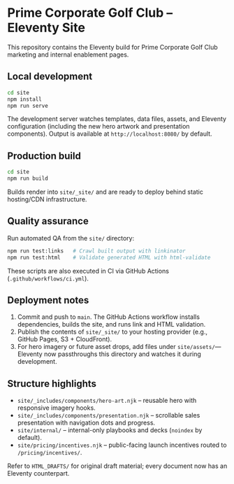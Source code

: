 # Prime Corporate Golf Club – Eleventy Site

This repository contains the Eleventy build for Prime Corporate Golf Club marketing and internal enablement pages.

## Local development

```bash
cd site
npm install
npm run serve
```

The development server watches templates, data files, assets, and Eleventy configuration (including the new hero artwork and presentation components). Output is available at `http://localhost:8080/` by default.

## Production build

```bash
cd site
npm run build
```

Builds render into `site/_site/` and are ready to deploy behind static hosting/CDN infrastructure.

## Quality assurance

Run automated QA from the `site/` directory:

```bash
npm run test:links   # Crawl built output with linkinator
npm run test:html    # Validate generated HTML with html-validate
```

These scripts are also executed in CI via GitHub Actions (`.github/workflows/ci.yml`).

## Deployment notes

1. Commit and push to `main`. The GitHub Actions workflow installs dependencies, builds the site, and runs link and HTML validation.
2. Publish the contents of `site/_site/` to your hosting provider (e.g., GitHub Pages, S3 + CloudFront).
3. For hero imagery or future asset drops, add files under `site/assets/`—Eleventy now passthroughs this directory and watches it during development.

## Structure highlights

- `site/_includes/components/hero-art.njk` – reusable hero with responsive imagery hooks.
- `site/_includes/components/presentation.njk` – scrollable sales presentation with navigation dots and progress.
- `site/internal/` – internal-only playbooks and decks (`noindex` by default).
- `site/pricing/incentives.njk` – public-facing launch incentives routed to `/pricing/incentives/`.

Refer to `HTML_DRAFTS/` for original draft material; every document now has an Eleventy counterpart.
